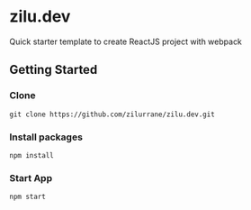 # zilu.dev
Quick starter template to create ReactJS project with webpack

## Getting Started

### Clone
``` git clone https://github.com/zilurrane/zilu.dev.git ```

### Install packages
``` npm install ```

### Start App
``` npm start ```
